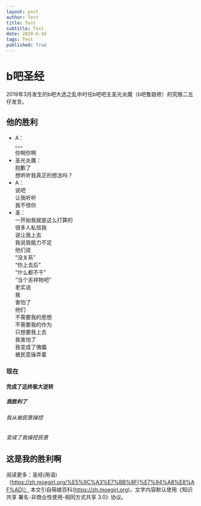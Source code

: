 ```yaml
---
layout: post
author: Test
title: Test 
subtitle: Test
date: 2020-6-16
tags: Test
published: True
---
```

# b吧圣经
2019年3月发生的b吧大选之乱中时任b吧吧主圣光炎魔（b吧鲁路修）的究极二五仔发言。  
## 他的胜利
* A：  
。。。    
你啊你啊    
* 圣光炎魔：  
抱歉了  
想听听我真正的想法吗？  
* A：  
说吧  
让我听听  
我不怪你  
* 圣：  
一开始我就是这么打算的  
很多人私信我  
说让我上去  
我说我能力不足  
他们说  
“没关系”  
“你上去后”  
“什么都不干”  
“当个吉祥物吧”  
老实说  
我  
害怕了  
他们  
不需要我的思想  
不需要我的作为  
只想要我上去  
我害怕了  
我变成了傀儡  
被民意操弄着  
### 现在
#### 完成了这终极大逆转
##### 我胜利了
###### 我从被民意操控
###### 变成了我操控民意
## 这是我的胜利啊

阅读更多：圣经(用语)（https://zh.moegirl.org/%E5%9C%A3%E7%BB%8F(%E7%94%A8%E8%AF%AD)）
本文引自萌娘百科(https://zh.moegirl.org)，文字内容默认使用《知识共享 署名-非商业性使用-相同方式共享 3.0》协议。